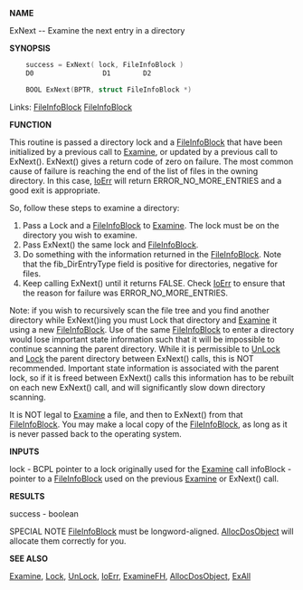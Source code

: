 
**NAME**

ExNext -- Examine the next entry in a directory

**SYNOPSIS**

```c
    success = ExNext( lock, FileInfoBlock )
    D0                 D1        D2

    BOOL ExNext(BPTR, struct FileInfoBlock *)

```
Links: [FileInfoBlock](_0068.md) [FileInfoBlock](_0068.md) 

**FUNCTION**

This routine is passed a directory lock and a [FileInfoBlock](_0068.md) that
have been initialized by a previous call to [Examine](Examine.md), or updated
by a previous call to ExNext().  ExNext() gives a return code of zero
on failure.  The most common cause of failure is reaching the end
of the list of files in the owning directory.  In this case, [IoErr](IoErr.md)
will return ERROR_NO_MORE_ENTRIES and a good exit is appropriate.

So, follow these steps to examine a directory:
1) Pass a Lock and a [FileInfoBlock](_0068.md) to [Examine](Examine.md).  The lock must
be on the directory you wish to examine.
2) Pass ExNext() the same lock and [FileInfoBlock](_0068.md).
3) Do something with the information returned in the [FileInfoBlock](_0068.md).
Note that the fib_DirEntryType field is positive for directories,
negative for files.
4) Keep calling ExNext() until it returns FALSE.  Check [IoErr](IoErr.md)
to ensure that the reason for failure was ERROR_NO_MORE_ENTRIES.

Note: if you wish to recursively scan the file tree and you find
another directory while ExNext()ing you must Lock that directory and
[Examine](Examine.md) it using a new [FileInfoBlock](_0068.md).  Use of the same
[FileInfoBlock](_0068.md) to enter a directory would lose important state
information such that it will be impossible to continue scanning
the parent directory.  While it is permissible to [UnLock](UnLock.md) and [Lock](Lock.md)
the parent directory between ExNext() calls, this is NOT recommended.
Important state information is associated with the parent lock, so
if it is freed between ExNext() calls this information has to be
rebuilt on each new ExNext() call, and will significantly slow down
directory scanning.

It is NOT legal to [Examine](Examine.md) a file, and then to ExNext() from that
[FileInfoBlock](_0068.md).       You may make a local copy of the [FileInfoBlock](_0068.md), as
long as it is never passed back to the operating system.

**INPUTS**

lock - BCPL pointer to a lock originally used for the [Examine](Examine.md) call
infoBlock - pointer to a [FileInfoBlock](_0068.md) used on the previous [Examine](Examine.md)
or ExNext() call.

**RESULTS**

success - boolean

SPECIAL NOTE
[FileInfoBlock](_0068.md) must be longword-aligned.  [AllocDosObject](AllocDosObject.md) will
allocate them correctly for you.

**SEE ALSO**

[Examine](Examine.md), [Lock](Lock.md), [UnLock](UnLock.md), [IoErr](IoErr.md), [ExamineFH](ExamineFH.md), [AllocDosObject](AllocDosObject.md),
[ExAll](ExAll.md)
